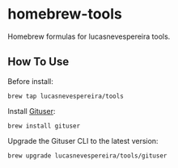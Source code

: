 # homebrew-tools

Homebrew formulas for lucasnevespereira tools.

## How To Use

Before install:

```
brew tap lucasnevespereira/tools
```

Install [Gituser](https://github.com/lucasnevespereira/go-gituser):

```
brew install gituser
```

Upgrade the Gituser CLI to the latest version:

```
brew upgrade lucasnevespereira/tools/gituser
```
